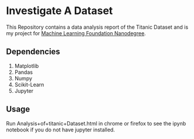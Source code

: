 # Investigate A Dataset
This Repository contains a data analysis report of the Titanic Dataset and is my project 
for [Machine Learning Foundation Nanodegree](https://in.udacity.com/course/machine-learning-engineer-nanodegree--nd009-in-basic/).

## Dependencies
1. Matplotlib
2. Pandas
3. Numpy
4. Scikit-Learn
5. Jupyter

## Usage
Run Analysis+of+titanic+Dataset.html in chrome or firefox to see the ipynb notebook if you do not have jupyter installed.